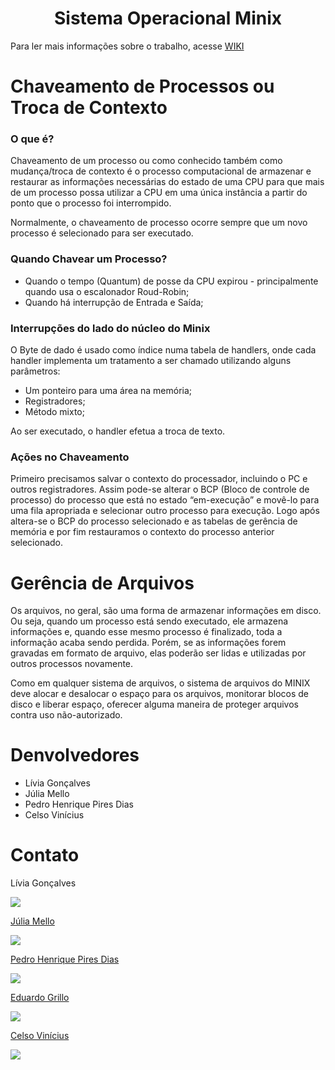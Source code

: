 <h1 align="center">Sistema Operacional Minix</h1>

Para ler mais informações sobre o trabalho, acesse [WIKI](https://github.com/juliamellolopes/Minix/wiki)

# Chaveamento de Processos ou Troca de Contexto

<p> 

<h3> O que é? </h3>

Chaveamento de um processo ou como conhecido também como mudança/troca de contexto é o processo computacional de armazenar e restaurar as informações necessárias do estado de uma CPU para que mais de um processo possa utilizar a CPU em uma única instância a partir do ponto que o processo foi interrompido. 

Normalmente, o chaveamento de processo ocorre sempre que um novo processo é selecionado para ser executado. 

<h3> Quando Chavear um Processo?  </h3> 

- Quando o tempo (Quantum) de posse da CPU expirou - principalmente quando usa o escalonador Roud-Robin;
- Quando há interrupção de Entrada e Saída;

<h3> Interrupções do lado do núcleo do Minix </h3> 

O Byte de dado é usado como índice numa tabela de handlers, onde cada handler implementa um tratamento a ser chamado utilizando alguns parâmetros:

- Um ponteiro para uma área na memória;
- Registradores;
- Método mixto;

Ao ser executado, o handler efetua a troca de texto. 

<h3> Ações no Chaveamento  </h3> 

Primeiro precisamos salvar o contexto do processador, incluindo o PC e outros registradores. Assim pode-se alterar o BCP (Bloco de controle de processo) do processo que está no estado “em-execução” e movê-lo para uma fila apropriada e selecionar outro processo para execução. Logo após altera-se o BCP do processo selecionado e as tabelas de gerência de memória e por fim restauramos o contexto do processo anterior selecionado.

</p>

# Gerência de Arquivos

<p> Os arquivos, no geral, são uma forma de armazenar informações em disco. Ou seja, quando um processo está sendo executado, ele armazena informações e, quando esse mesmo processo é finalizado, toda a informação acaba sendo perdida. Porém, se as informações forem gravadas em formato de arquivo, elas poderão ser lidas e utilizadas por outros processos novamente.

Como em qualquer sistema de arquivos, o sistema de arquivos do MINIX deve alocar e desalocar o espaço para os arquivos, monitorar blocos de disco e liberar espaço, oferecer alguma maneira de proteger arquivos contra uso não-autorizado. </p>


# Denvolvedores 
<p>

- Lívia Gonçalves
- Júlia Mello
- Pedro Henrique Pires Dias
- Celso Vinícius

</p>

# Contato

<div>

<div>
 
<p align="justify"> Lívia Gonçalves </p>
<a href="https://t.me/livia_goncalves">
<img align="center" src="https://img.shields.io/badge/Telegram-2CA5E0?style=for-the-badge&logo=telegram&logoColor=white"/> 

</div>
 
<div>
 
<p align="justify"> Júlia Mello </p>
<a href="https://t.me/juliamello">
<img align="center" src="https://img.shields.io/badge/Telegram-2CA5E0?style=for-the-badge&logo=telegram&logoColor=white"/> 

</div>

<div>
 
<p align="justify"> Pedro Henrique Pires Dias </p>
<a href="https://t.me/phpdias">
<img align="center" src="https://img.shields.io/badge/Telegram-2CA5E0?style=for-the-badge&logo=telegram&logoColor=white"/> 

</div>

<div>
 
<p align="justify"> Eduardo Grillo </p>
<a href="https://t.me/eduardogrilloo">
<img align="center" src="https://img.shields.io/badge/Telegram-2CA5E0?style=for-the-badge&logo=telegram&logoColor=white"/> 

</div>
 
<div>
 
<p align="justify"> Celso Vinícius </p>
<a href="https://web.telegram.org/k/">
<img align="center" src="https://img.shields.io/badge/Telegram-2CA5E0?style=for-the-badge&logo=telegram&logoColor=white"/> 

</div>
